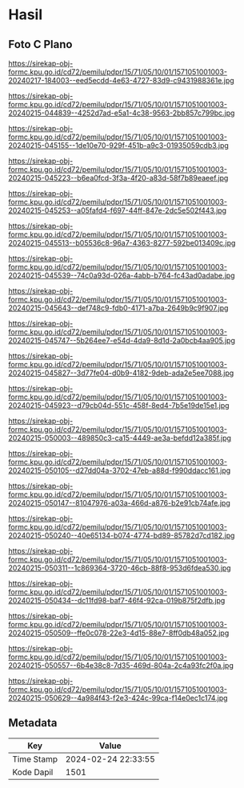 # Hasil

## Foto C Plano

https://sirekap-obj-formc.kpu.go.id/cd72/pemilu/pdpr/15/71/05/10/01/1571051001003-20240217-184003--eed5ecdd-4e63-4727-83d9-c9431988361e.jpg

https://sirekap-obj-formc.kpu.go.id/cd72/pemilu/pdpr/15/71/05/10/01/1571051001003-20240215-044839--4252d7ad-e5a1-4c38-9563-2bb857c799bc.jpg

https://sirekap-obj-formc.kpu.go.id/cd72/pemilu/pdpr/15/71/05/10/01/1571051001003-20240215-045155--1de10e70-929f-451b-a9c3-01935059cdb3.jpg

https://sirekap-obj-formc.kpu.go.id/cd72/pemilu/pdpr/15/71/05/10/01/1571051001003-20240215-045223--b6ea0fcd-3f3a-4f20-a83d-58f7b89eaeef.jpg

https://sirekap-obj-formc.kpu.go.id/cd72/pemilu/pdpr/15/71/05/10/01/1571051001003-20240215-045253--a05fafd4-f697-44ff-847e-2dc5e502f443.jpg

https://sirekap-obj-formc.kpu.go.id/cd72/pemilu/pdpr/15/71/05/10/01/1571051001003-20240215-045513--b05536c8-96a7-4363-8277-592be013409c.jpg

https://sirekap-obj-formc.kpu.go.id/cd72/pemilu/pdpr/15/71/05/10/01/1571051001003-20240215-045539--74c0a93d-026a-4abb-b764-fc43ad0adabe.jpg

https://sirekap-obj-formc.kpu.go.id/cd72/pemilu/pdpr/15/71/05/10/01/1571051001003-20240215-045643--def748c9-fdb0-4171-a7ba-2649b9c9f907.jpg

https://sirekap-obj-formc.kpu.go.id/cd72/pemilu/pdpr/15/71/05/10/01/1571051001003-20240215-045747--5b264ee7-e54d-4da9-8d1d-2a0bcb4aa905.jpg

https://sirekap-obj-formc.kpu.go.id/cd72/pemilu/pdpr/15/71/05/10/01/1571051001003-20240215-045827--3d77fe04-d0b9-4182-9deb-ada2e5ee7088.jpg

https://sirekap-obj-formc.kpu.go.id/cd72/pemilu/pdpr/15/71/05/10/01/1571051001003-20240215-045923--d79cb04d-551c-458f-8ed4-7b5e19de15e1.jpg

https://sirekap-obj-formc.kpu.go.id/cd72/pemilu/pdpr/15/71/05/10/01/1571051001003-20240215-050003--489850c3-ca15-4449-ae3a-befdd12a385f.jpg

https://sirekap-obj-formc.kpu.go.id/cd72/pemilu/pdpr/15/71/05/10/01/1571051001003-20240215-050105--d27dd04a-3702-47eb-a88d-f990ddacc161.jpg

https://sirekap-obj-formc.kpu.go.id/cd72/pemilu/pdpr/15/71/05/10/01/1571051001003-20240215-050147--81047976-a03a-466d-a876-b2e91cb74afe.jpg

https://sirekap-obj-formc.kpu.go.id/cd72/pemilu/pdpr/15/71/05/10/01/1571051001003-20240215-050240--40e65134-b074-4774-bd89-85782d7cd182.jpg

https://sirekap-obj-formc.kpu.go.id/cd72/pemilu/pdpr/15/71/05/10/01/1571051001003-20240215-050311--1c869364-3720-46cb-88f8-953d6fdea530.jpg

https://sirekap-obj-formc.kpu.go.id/cd72/pemilu/pdpr/15/71/05/10/01/1571051001003-20240215-050434--dc11fd98-baf7-46f4-92ca-019b875f2dfb.jpg

https://sirekap-obj-formc.kpu.go.id/cd72/pemilu/pdpr/15/71/05/10/01/1571051001003-20240215-050509--ffe0c078-22e3-4d15-88e7-8ff0db48a052.jpg

https://sirekap-obj-formc.kpu.go.id/cd72/pemilu/pdpr/15/71/05/10/01/1571051001003-20240215-050557--6b4e38c8-7d35-469d-804a-2c4a93fc2f0a.jpg

https://sirekap-obj-formc.kpu.go.id/cd72/pemilu/pdpr/15/71/05/10/01/1571051001003-20240215-050629--4a984f43-f2e3-424c-99ca-f14e0ec1c174.jpg


## Metadata

| Key        | Value               |
| ---------- | ------------------- |
| Time Stamp | 2024-02-24 22:33:55 |
| Kode Dapil | 1501                |



